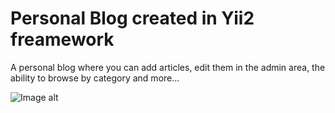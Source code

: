 Personal Blog created in Yii2 freamework
============================

A personal blog where you can add articles, 
edit them in the admin area, 
the ability to browse by category and more...

![Image alt](https://github.com/{mishaTeplyakov}/{myBlog}/raw/{master}/{image}/1.png)

